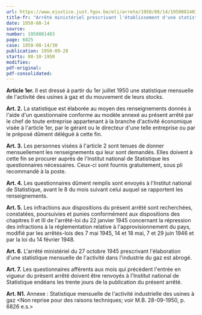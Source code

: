 ```yaml
---
url: https://www.ejustice.just.fgov.be/eli/arrete/1950/08/14/1950081403/justel
title-fr: "Arrêté ministériel prescrivant l'établissement d'une statistique mensuelle de l'activité des usines à gaz et du mouvement de leurs stocks."
date: 1950-08-14
source:
number: 1950081403
page: 6825
case: 1950-08-14/30
publication: 1950-09-28
starts: 08-10-1950
modifies:
pdf-original:
pdf-consolidated:
---
```


**Article 1er.** Il est dressé à partir du 1er juillet 1950 une statistique mensuelle de l'activité des usines à gaz et du mouvement de leurs stocks.

**Art. 2.** La statistique est élaborée au moyen des renseignements donnés à l'aide d'un questionnaire conforme au modèle annexé au présent arrêté par le chef de toute entreprise appartenant à la branche d'activité économique visée à l'article 1er, par le gérant ou le directeur d'une telle entreprise ou par le préposé dûment délégué à cette fin.

**Art. 3.** Les personnes visées à l'article 2 sont tenues de donner mensuellement les renseignements qui leur sont demandés. Elles doivent à cette fin se procurer auprès de l'Institut national de Statistique les questionnaires nécessaires. Ceux-ci sont fournis gratuitement, sous pli recommandé à la poste.

**Art. 4.** Les questionnaires dûment remplis sont envoyés à l'Institut national de Statistique, avant le 8 du mois suivant celui auquel se rapportent les renseignements.

**Art. 5.** Les infractions aux dispositions du présent arrêté sont recherchées, constatées, poursuivies et punies conformément aux dispositions des chapitres II et III de l'arrêté-loi du 22 janvier 1945 concernant la répression des infractions à la réglementation relative à l'approvisionnement du pays, modifié par les arrêtés-lois des 7 mai 1945, 14 et 18 mai, 7 et 29 juin 1946 et par la loi du 14 février 1948.

**Art. 6.** L'arrêté ministériel du 27 octobre 1945 prescrivant l'élaboration d'une statistique mensuelle de l'activité dans l'industrie du gaz est abrogé.

**Art. 7.** Les questionnaires afférents aux mois qui précèdent l'entrée en vigueur du présent arrêté doivent être renvoyés à l'Institut national de Statistique endéans les trente jours de la publication du présent arrêté.

**Art. N1.** Annexe : Statistique mensuelle de l'activité industrielle des usines à gaz <Non reprise pour des raisons techniques; voir M.B. 28-09-1950, p. 6826 e.s.>
